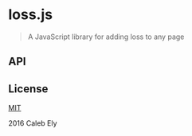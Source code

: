 # loss.js #
> A JavaScript library for adding loss to any page

## API ##

## License ##

[MIT](LICENSE)

2016 Caleb Ely
